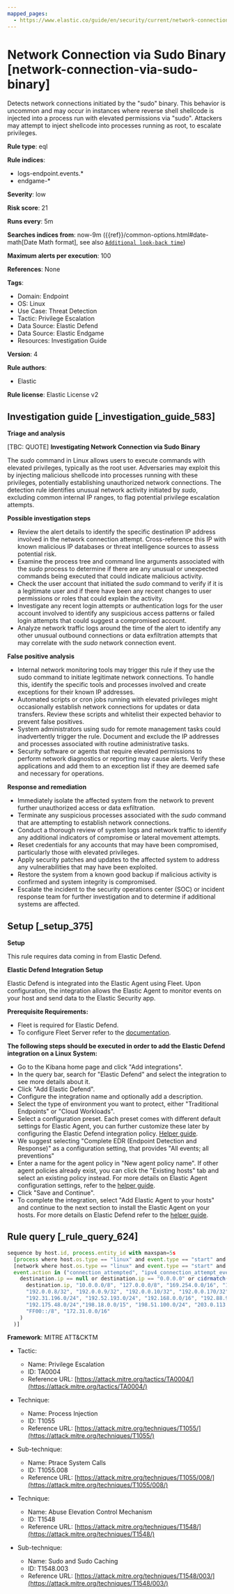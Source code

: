 ```yaml
---
mapped_pages:
  - https://www.elastic.co/guide/en/security/current/network-connection-via-sudo-binary.html
---
```


# Network Connection via Sudo Binary [network-connection-via-sudo-binary]

Detects network connections initiated by the "sudo" binary. This behavior is uncommon and may occur in instances where reverse shell shellcode is injected into a process run with elevated permissions via "sudo". Attackers may attempt to inject shellcode into processes running as root, to escalate privileges.

**Rule type**: eql

**Rule indices**:

* logs-endpoint.events.*
* endgame-*

**Severity**: low

**Risk score**: 21

**Runs every**: 5m

**Searches indices from**: now-9m ({{ref}}/common-options.html#date-math[Date Math format], see also [`Additional look-back time`](docs-content://solutions/security/detect-and-alert/create-detection-rule.md#rule-schedule))

**Maximum alerts per execution**: 100

**References**: None

**Tags**:

* Domain: Endpoint
* OS: Linux
* Use Case: Threat Detection
* Tactic: Privilege Escalation
* Data Source: Elastic Defend
* Data Source: Elastic Endgame
* Resources: Investigation Guide

**Version**: 4

**Rule authors**:

* Elastic

**Rule license**: Elastic License v2

## Investigation guide [_investigation_guide_583]

**Triage and analysis**

[TBC: QUOTE]
**Investigating Network Connection via Sudo Binary**

The *sudo* command in Linux allows users to execute commands with elevated privileges, typically as the root user. Adversaries may exploit this by injecting malicious shellcode into processes running with these privileges, potentially establishing unauthorized network connections. The detection rule identifies unusual network activity initiated by *sudo*, excluding common internal IP ranges, to flag potential privilege escalation attempts.

**Possible investigation steps**

* Review the alert details to identify the specific destination IP address involved in the network connection attempt. Cross-reference this IP with known malicious IP databases or threat intelligence sources to assess potential risk.
* Examine the process tree and command line arguments associated with the *sudo* process to determine if there are any unusual or unexpected commands being executed that could indicate malicious activity.
* Check the user account that initiated the *sudo* command to verify if it is a legitimate user and if there have been any recent changes to user permissions or roles that could explain the activity.
* Investigate any recent login attempts or authentication logs for the user account involved to identify any suspicious access patterns or failed login attempts that could suggest a compromised account.
* Analyze network traffic logs around the time of the alert to identify any other unusual outbound connections or data exfiltration attempts that may correlate with the *sudo* network connection event.

**False positive analysis**

* Internal network monitoring tools may trigger this rule if they use the sudo command to initiate legitimate network connections. To handle this, identify the specific tools and processes involved and create exceptions for their known IP addresses.
* Automated scripts or cron jobs running with elevated privileges might occasionally establish network connections for updates or data transfers. Review these scripts and whitelist their expected behavior to prevent false positives.
* System administrators using sudo for remote management tasks could inadvertently trigger the rule. Document and exclude the IP addresses and processes associated with routine administrative tasks.
* Security software or agents that require elevated permissions to perform network diagnostics or reporting may cause alerts. Verify these applications and add them to an exception list if they are deemed safe and necessary for operations.

**Response and remediation**

* Immediately isolate the affected system from the network to prevent further unauthorized access or data exfiltration.
* Terminate any suspicious processes associated with the *sudo* command that are attempting to establish network connections.
* Conduct a thorough review of system logs and network traffic to identify any additional indicators of compromise or lateral movement attempts.
* Reset credentials for any accounts that may have been compromised, particularly those with elevated privileges.
* Apply security patches and updates to the affected system to address any vulnerabilities that may have been exploited.
* Restore the system from a known good backup if malicious activity is confirmed and system integrity is compromised.
* Escalate the incident to the security operations center (SOC) or incident response team for further investigation and to determine if additional systems are affected.


## Setup [_setup_375]

**Setup**

This rule requires data coming in from Elastic Defend.

**Elastic Defend Integration Setup**

Elastic Defend is integrated into the Elastic Agent using Fleet. Upon configuration, the integration allows the Elastic Agent to monitor events on your host and send data to the Elastic Security app.

**Prerequisite Requirements:**

* Fleet is required for Elastic Defend.
* To configure Fleet Server refer to the [documentation](docs-content://reference/ingestion-tools/fleet/fleet-server.md).

**The following steps should be executed in order to add the Elastic Defend integration on a Linux System:**

* Go to the Kibana home page and click "Add integrations".
* In the query bar, search for "Elastic Defend" and select the integration to see more details about it.
* Click "Add Elastic Defend".
* Configure the integration name and optionally add a description.
* Select the type of environment you want to protect, either "Traditional Endpoints" or "Cloud Workloads".
* Select a configuration preset. Each preset comes with different default settings for Elastic Agent, you can further customize these later by configuring the Elastic Defend integration policy. [Helper guide](docs-content://solutions/security/configure-elastic-defend/configure-an-integration-policy-for-elastic-defend.md).
* We suggest selecting "Complete EDR (Endpoint Detection and Response)" as a configuration setting, that provides "All events; all preventions"
* Enter a name for the agent policy in "New agent policy name". If other agent policies already exist, you can click the "Existing hosts" tab and select an existing policy instead. For more details on Elastic Agent configuration settings, refer to the [helper guide](docs-content://reference/ingestion-tools/fleet/agent-policy.md).
* Click "Save and Continue".
* To complete the integration, select "Add Elastic Agent to your hosts" and continue to the next section to install the Elastic Agent on your hosts. For more details on Elastic Defend refer to the [helper guide](docs-content://solutions/security/configure-elastic-defend/install-elastic-defend.md).


## Rule query [_rule_query_624]

```js
sequence by host.id, process.entity_id with maxspan=5s
  [process where host.os.type == "linux" and event.type == "start" and event.action == "exec"]
  [network where host.os.type == "linux" and event.type == "start" and
  event.action in ("connection_attempted", "ipv4_connection_attempt_event") and process.name == "sudo" and not (
    destination.ip == null or destination.ip == "0.0.0.0" or cidrmatch(
      destination.ip, "10.0.0.0/8", "127.0.0.0/8", "169.254.0.0/16", "172.16.0.0/12", "192.0.0.0/24", "192.0.0.0/29",
      "192.0.0.8/32", "192.0.0.9/32", "192.0.0.10/32", "192.0.0.170/32", "192.0.0.171/32", "192.0.2.0/24",
      "192.31.196.0/24", "192.52.193.0/24", "192.168.0.0/16", "192.88.99.0/24", "224.0.0.0/4", "100.64.0.0/10",
      "192.175.48.0/24","198.18.0.0/15", "198.51.100.0/24", "203.0.113.0/24", "240.0.0.0/4", "::1", "FE80::/10",
      "FF00::/8", "172.31.0.0/16"
    )
  )]
```

**Framework**: MITRE ATT&CKTM

* Tactic:

    * Name: Privilege Escalation
    * ID: TA0004
    * Reference URL: [https://attack.mitre.org/tactics/TA0004/](https://attack.mitre.org/tactics/TA0004/)

* Technique:

    * Name: Process Injection
    * ID: T1055
    * Reference URL: [https://attack.mitre.org/techniques/T1055/](https://attack.mitre.org/techniques/T1055/)

* Sub-technique:

    * Name: Ptrace System Calls
    * ID: T1055.008
    * Reference URL: [https://attack.mitre.org/techniques/T1055/008/](https://attack.mitre.org/techniques/T1055/008/)

* Technique:

    * Name: Abuse Elevation Control Mechanism
    * ID: T1548
    * Reference URL: [https://attack.mitre.org/techniques/T1548/](https://attack.mitre.org/techniques/T1548/)

* Sub-technique:

    * Name: Sudo and Sudo Caching
    * ID: T1548.003
    * Reference URL: [https://attack.mitre.org/techniques/T1548/003/](https://attack.mitre.org/techniques/T1548/003/)



